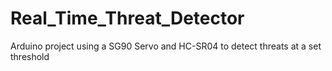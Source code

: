 # Real_Time_Threat_Detector
Arduino project using a SG90 Servo and HC-SR04 to detect threats at a set threshold
